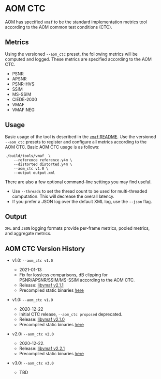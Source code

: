 # AOM CTC

[AOM](http://aomedia.org/) has specified  [`vmaf`](../../libvmaf/tools/README.md) to be the standard implementation metrics tool according to the AOM common test conditions (CTC).

## Metrics
Using the versioned `--aom_ctc` preset, the following metrics will be computed and logged. These metrics are specified according to the AOM CTC.

* PSNR
* APSNR
* PSNR-HVS
* SSIM
* MS-SSIM
* CIEDE-2000
* VMAF
* VMAF NEG

## Usage
Basic usage of the tool is described in the [`vmaf` README](../../libvmaf/tools/README.md). Use the versioned `--aom_ctc` presets to register and configure all metrics according to the AOM CTC. Basic AOM CTC usage is as follows:

```
./build/tools/vmaf  \
    --reference reference.y4m \
    --distorted distorted.y4m \
    --aom_ctc v1.0 \
    --output output.xml
```

There are also a few optional command-line settings you may find useful.
* Use `--threads` to set the thread count to be used for multi-threaded computation. This will decrease the overall latency.
* If you prefer a JSON log over the default XML log, use the `--json` flag.

## Output
`XML` and `JSON` logging formats provide per-frame metrics, pooled metrics, and aggregate metrics.

## AOM CTC Version History
* v1.0: `--aom_ctc v1.0`
  * 2021-01-13
  * Fix for lossless comparisons, dB clipping for PSNR/APSNR/SSIM/MS-SSIM according to the AOM CTC.
  * Release: [libvmaf v2.1.1](https://github.com/Netflix/vmaf/releases/tag/v2.1.1)
  * Precompiled static binaries [here](https://github.com/Netflix/vmaf/releases/tag/v2.1.1)

* v1.0: `--aom_ctc v1.0`
  * 2020-12-22
  * Initial CTC release, `--aom_ctc proposed` deprecated.
  * Release: [libvmaf v2.1.0](https://github.com/Netflix/vmaf/releases/tag/v2.1.0)
  * Precompiled static binaries [here](https://github.com/Netflix/vmaf/releases/tag/v2.1.0)

* v2.0: `--aom_ctc v2.0`
  * 2020-12-22.
  * Release: [libvmaf v2.2.1](https://github.com/Netflix/vmaf/releases/tag/v2.2.1)
  * Precompiled static binaries [here](https://github.com/Netflix/vmaf/releases/tag/v2.2.1)

* v3.0: `--aom_ctc v3.0`
  * TBD
